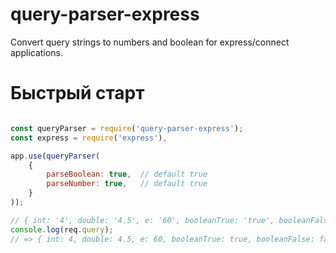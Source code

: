 # query-parser-express

Convert query strings to numbers and boolean for express/connect applications.

# Быстрый старт

```javascript

const queryParser = require('query-parser-express');
const express = require('express'),

app.use(queryParser(
    {
        parseBoolean: true,  // default true
        parseNumber: true,   // default true
    }
));

// { int: '4', double: '4.5', e: '60', booleanTrue: 'true', booleanFalse: 'false', object: { int:'4' } }
console.log(req.query);
// => { int: 4, double: 4.5, e: 60, booleanTrue: true, booleanFalse: false, object: { int:4 } }

```

